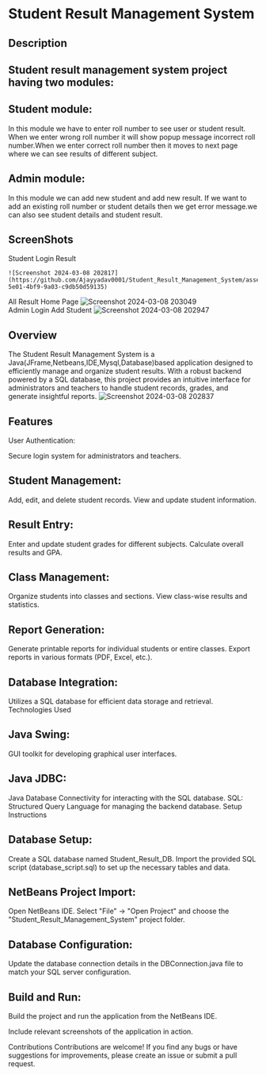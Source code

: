 # Student Result Management System<BR>
## Description
## Student result management system project having two modules:

## Student module:
In this module we have to enter roll number to see user or student result. When we enter wrong roll number it will show popup message incorrect roll number.When we enter correct roll number then it moves to next page where we can see results of different subject.

## Admin module:
In this module we can add new student and add new result. If we want to add an existing roll number or student details then we get error message.we can also see student details and student result.

## ScreenShots
Student Login	Result

	![Screenshot 2024-03-08 202817](https://github.com/Ajayyadav0001/Student_Result_Management_System/assets/131473262/9a128efc-5e01-4bf9-9a03-c9db50d59135)

All Result	Home Page
![Screenshot 2024-03-08 203049](https://github.com/Ajayyadav0001/Student_Result_Management_System/assets/131473262/febcd6bc-740d-4b6e-94c7-a87e04816599)	
Admin Login	Add Student
![Screenshot 2024-03-08 202947](https://github.com/Ajayyadav0001/Student_Result_Management_System/assets/131473262/123d457d-3002-4ed7-8ace-3cff7da4cc72)

## Overview
The Student Result Management System is a Java(JFrame,Netbeans,IDE,Mysql,Database)based application designed to efficiently manage and organize student results. With a robust backend powered by a SQL database, this project provides an intuitive interface for administrators and teachers to handle student records, grades, and generate insightful reports.
![Screenshot 2024-03-08 202837](https://github.com/Ajayyadav0001/Student_Result_Management_System/assets/131473262/aa0dc2e0-c522-4606-9b61-cb7550b6474d)

## Features
User Authentication:

Secure login system for administrators and teachers.
## Student Management:

Add, edit, and delete student records.
View and update student information.
## Result Entry:

Enter and update student grades for different subjects.
Calculate overall results and GPA.
## Class Management:

Organize students into classes and sections.
View class-wise results and statistics.
## Report Generation:

Generate printable reports for individual students or entire classes.
Export reports in various formats (PDF, Excel, etc.).
## Database Integration:

Utilizes a SQL database for efficient data storage and retrieval.
Technologies Used
## Java Swing: 
GUI toolkit for developing graphical user interfaces.
## Java JDBC:
Java Database Connectivity for interacting with the SQL database.
SQL: Structured Query Language for managing the backend database.
Setup Instructions
## Database Setup:

Create a SQL database named Student_Result_DB.
Import the provided SQL script (database_script.sql) to set up the necessary tables and data.
## NetBeans Project Import:

Open NetBeans IDE.
Select "File" -> "Open Project" and choose the "Student_Result_Management_System" project folder.
## Database Configuration:

Update the database connection details in the DBConnection.java file to match your SQL server configuration.
## Build and Run:

Build the project and run the application from the NetBeans IDE.

Include relevant screenshots of the application in action.

Contributions
Contributions are welcome! If you find any bugs or have suggestions for improvements, please create an issue or submit a pull request.
